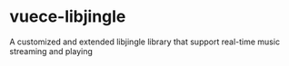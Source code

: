 # vuece-libjingle
A customized and extended libjingle library that support real-time music streaming and playing
